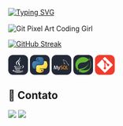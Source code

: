 <a href="https://git.io/typing-svg"><img src="https://readme-typing-svg.demolab.com?font=Fira+Code&pause=1000&color=F7C031&multiline=true&width=435&lines=Joice+Sim%C3%A3o;Desenvolvedora+J%C3%BAnior" alt="Typing SVG" /></a>

<div>
 <img align="center" src="https://i.imgur.com/fuGzTzF.gif" title="Git Pixel Art Coding Girl"/></a>
</div>

<p>
    <a href="https://git.io/streak-stats"><img src="https://streak-stats.demolab.com?user=Joice-Simao&theme=radical&date_format=j%20M%5B%20Y%5D" alt="GitHub Streak"  /></a>
</p>

<img align="center" src="https://raw.githubusercontent.com/tandpfun/skill-icons/65dea6c4eaca7da319e552c09f4cf5a9a8dab2c8/icons/Java-Dark.svg" title="Java" width='40' height='40'/></a>
<img align="center" src="https://raw.githubusercontent.com/tandpfun/skill-icons/65dea6c4eaca7da319e552c09f4cf5a9a8dab2c8/icons/Python-Dark.svg" title="Python" width='40' height='40'/></a>
<img align="center" src="https://raw.githubusercontent.com/tandpfun/skill-icons/65dea6c4eaca7da319e552c09f4cf5a9a8dab2c8/icons/MySQL-Dark.svg" title="MySQL" width='40' height='40'/></a>
<img align="center" src="https://raw.githubusercontent.com/tandpfun/skill-icons/65dea6c4eaca7da319e552c09f4cf5a9a8dab2c8/icons/Spring-Dark.svg" title="Spring" width='40' height='40'/></a>
<img align="center" src="https://raw.githubusercontent.com/tandpfun/skill-icons/65dea6c4eaca7da319e552c09f4cf5a9a8dab2c8/icons/Git.svg" title="Git" width='40' height='40'/></a>

 ## 💬 Contato
<a href="https://www.linkedin.com/in/joice-sim%C3%A3o-leite-520496221/"><img src="https://img.shields.io/badge/linkedin-%230077B5.svg?&style=for-the-badge&logo=linkedin&logoColor=white&link=mailto:https://www.linkedin.com/in/joice-sim%C3%A3o-leite-520496221/"></a>
<a href = "mailto:joice.simao@hotmail.com"><img src="https://img.shields.io/badge/-Hotmail-%23333?style=for-the-badge&logo=microsoft-outlook&logoColor=white" target="_blank"></a>
